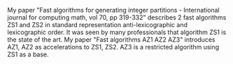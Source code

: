 My paper "Fast algorithms for generating integer partitions - International journal for computing math, vol 70, pp 319-332" describes 2 fast algorithms ZS1 and ZS2 in standard representation anti-lexicographic and lexicographic order. It was seen by many professionals that algorithm ZS1 is the state of the art.
My paper "Fast algorithms AZ1 AZ2 AZ3" introduces AZ1, AZ2 as accelerations to ZS1, ZS2. AZ3 is a restricted algorithm using ZS1 as a base. 
